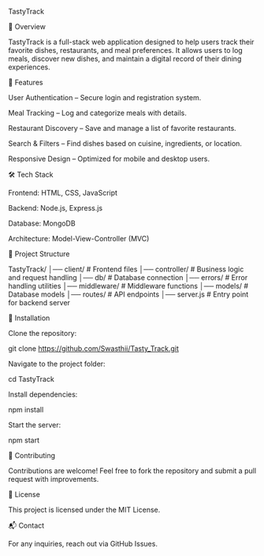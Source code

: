 TastyTrack

📌 Overview

TastyTrack is a full-stack web application designed to help users track their favorite dishes, restaurants, and meal preferences. It allows users to log meals, discover new dishes, and maintain a digital record of their dining experiences.

🚀 Features

User Authentication – Secure login and registration system.

Meal Tracking – Log and categorize meals with details.

Restaurant Discovery – Save and manage a list of favorite restaurants.

Search & Filters – Find dishes based on cuisine, ingredients, or location.

Responsive Design – Optimized for mobile and desktop users.

🛠 Tech Stack

Frontend: HTML, CSS, JavaScript

Backend: Node.js, Express.js

Database: MongoDB

Architecture: Model-View-Controller (MVC)

📂 Project Structure

TastyTrack/
│── client/         # Frontend files
│── controller/     # Business logic and request handling
│── db/             # Database connection
│── errors/         # Error handling utilities
│── middleware/     # Middleware functions
│── models/         # Database models
│── routes/         # API endpoints
│── server.js       # Entry point for backend server

🔧 Installation

Clone the repository:

git clone https://github.com/Swasthii/Tasty_Track.git

Navigate to the project folder:

cd TastyTrack

Install dependencies:

npm install

Start the server:

npm start

🤝 Contributing

Contributions are welcome! Feel free to fork the repository and submit a pull request with improvements.

📄 License

This project is licensed under the MIT License.

📬 Contact

For any inquiries, reach out via GitHub Issues.

